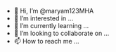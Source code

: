 - 👋 Hi, I’m @maryam123MHA
- 👀 I’m interested in ...
- 🌱 I’m currently learning ...
- 💞️ I’m looking to collaborate on ...
- 📫 How to reach me ...

<!---
maryam123MHA/maryam123MHA is a ✨ special ✨ repository because its `README.md` (this file) appears on your GitHub profile.
You can click the Preview link to take a look at your changes.
--->
